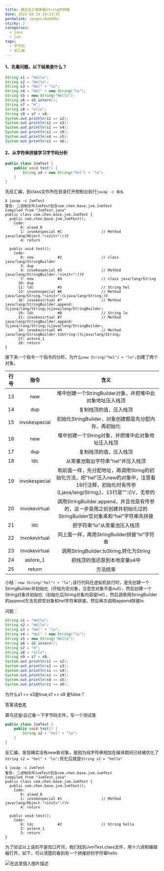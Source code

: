 ```yaml
---
title: 通过反汇编来看String的拼接
date: 2022-03-14 14:23:35
permalink: /pages/8a689b/
sticky: 2
categories:
  - java
  - jvm
tags:
  - 字节码
  - 反汇编
---
```


#### 1、先看问题，以下结果是什么？

```java
String s1 = "Hello";
String s2 = "Hello";
String s3 = "Hel" + "lo";
String s4 = "Hel" + new String("lo");
String s5 = new String("Hello");
String s6 = s5.intern();
String s7 = "H";
String s8 = "ello";
String s9 = s7 + s8;
System.out.println(s1 == s2);  
System.out.println(s1 == s3);  
System.out.println(s1 == s4);  
System.out.println(s1 == s9);  
System.out.println(s4 == s5); 
System.out.println(s1 == s6); 
```



#### 2、从字符串拼接学习字节码分析

```java
public class JvmTest {
    public void test() {
        String s4 = new String("hel") + "lo";
    }
}
```

先反汇编，到class文件所在目录打开控制台执行```javap -c 类名```

```shell
$ javap -c JvmTest
警告: 二进制文件JvmTest包含com.chen.base.jvm.JvmTest
Compiled from "JvmTest.java"
public class com.chen.base.jvm.JvmTest {
  public com.chen.base.jvm.JvmTest();
    Code:
       0: aload_0
       1: invokespecial #1                  // Method java/lang/Object."<init>":()V
       4: return

  public void test();
    Code:
       0: new           #2                  // class java/lang/StringBuilder
       3: dup
       4: invokespecial #3                  // Method java/lang/StringBuilder."<init>":()V
       7: new           #4                  // class java/lang/String
      10: dup
      11: ldc           #5                  // String hel
      13: invokespecial #6                  // Method java/lang/String."<init>":(Ljava/lang/String;)V
      16: invokevirtual #7                  // Method java/lang/StringBuilder.append:(Ljava/lang/String;)Ljava/lang/StringBuilder;
      19: ldc           #8                  // String lo
      21: invokevirtual #7                  // Method java/lang/StringBuilder.append:(Ljava/lang/String;)Ljava/lang/StringBuilder;
      24: invokevirtual #9                  // Method java/lang/StringBuilder.toString:()Ljava/lang/String;
      27: astore_1
      28: return
}
```

接下来一个指令一个指令的分析，为什么```new String("hel") + "lo";```创建了两个对象。

| 行号 |     指令      |                             含义                             |
| :--: | :-----------: | :----------------------------------------------------------: |
|  13  |      new      |  堆中创建一个StringBuilder对象，并把堆中此对象地址压入栈顶   |
|  14  |      dup      |                    复制栈顶的值，压入栈顶                    |
|  15  | invokespecial |    初始化StringBuilder，对象创建都是先分配内存，再初始化     |
|  16  |      new      |      堆中创建一个String对象，并把堆中此对象地址压入栈顶      |
|  17  |      dup      |                    复制栈顶的值，压入栈顶                    |
|  18  |      ldc      |              从常量池取出字符串"hel"并压入栈顶               |
|  19  | invokespecial | 和前面一样，先分配地址，再调用String的初始化方法，把"hel"压入new的对象中，注意看19行注释，初始化时有传参(Ljava/lang/String;)，15行是"<init>":()V，无参的 |
|  20  | invokevirtual | 调用StringBuilder.append，并且也是有传参的，这一步是用之前创建并初始化过的StringBuilder空对象来和“hel”字符串先拼接 |
|  21  |      ldc      |                 把字符串“lo”从常量池压入栈顶                 |
|  22  | invokevirtual |         同上面一样，再用StringBuilder拼接“lo”字符串          |
|  23  | invokevirtual |           调用StringBuilder.toString,转化为String            |
|  24  |   astore_1    |                 把栈顶的值还原到本地变量s4中                 |
|  25  |    return     |                           方法结束                           |



小结：```new String("hel") + "lo";```该行代码在虚拟机执行时，是先创建一个StringBuilder并初始化（开始为空对象，注意空对象不是null），然后创建一个String对象并初始化（初始化后String对象内容是hel），然后调用用StringBuilder的append方法先把空对象和hel字符串拼接，然后再次调用append拼接lo.



问题：

```java
String s1 = "Hello";
String s2 = "Hello";
String s3 = "Hel" + "lo";
String s4 = "Hel" + new String("lo");
String s5 = new String("Hello");
String s6 = s5.intern();
String s7 = "H";
String s8 = "ello";
String s9 = s7 + s8;
System.out.println(s1 == s2);  
System.out.println(s1 == s3);  
System.out.println(s1 == s4);  
System.out.println(s1 == s9);  
System.out.println(s4 == s5); 
System.out.println(s1 == s6); 
```

为什么s1 == s3是true,s1 == s9 是false？

答案请[参考](http://www.ifcoding.com/archives/284.html)



算鸟还是i自己看一下字节码文件，写一个测试类

```java
public class JvmTest {
    public void test() {
        String s2 = "hel" + "lo";
    }
}
```

反汇编，发现确实没有new新对象，是因为纯字符串相加在编译期间已经被优化了```String s2 = "hel" + "lo";```优化后就是```String s2 = "hello"```

```shell
$ javap -c JvmTest
警告: 二进制文件JvmTest包含com.chen.base.jvm.JvmTest
Compiled from "JvmTest.java"
public class com.chen.base.jvm.JvmTest {
  public com.chen.base.jvm.JvmTest();
    Code:
       0: aload_0
       1: invokespecial #1                  // Method java/lang/Object."<init>":()V
       4: return

  public void test();
    Code:
       0: ldc           #2                  // String hello
       2: astore_1
       3: return
}

```

为了验证以上说的不是信口开河，我们找到JvmTest.class文件，用十六进制编辑器打开，如下，可以清楚的看到有一个拼接好的字符窜hello



![在这里插入图片描述](http://afatpig.oss-cn-chengdu.aliyuncs.com/blog/7357c73b3cda41c0bd78dc7f0304b048.png)
